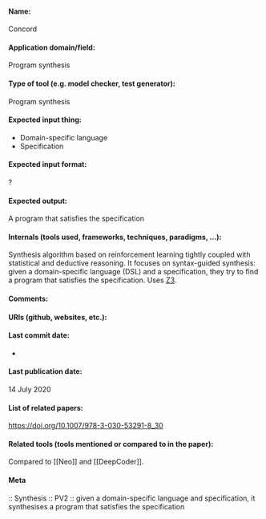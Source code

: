 #### Name:
Concord

#### Application domain/field:
Program synthesis

#### Type of tool (e.g. model checker, test generator):
Program synthesis

#### Expected input thing:
- Domain-specific language
- Specification

#### Expected input format:
?

#### Expected output:
A program that satisfies the specification

#### Internals (tools used, frameworks, techniques, paradigms, ...):
Synthesis algorithm based on reinforcement learning tightly coupled with statistical and deductive reasoning.
It focuses on syntax-guided synthesis: given a domain-specific language (DSL) and a specification, they try to find a program that satisfies the specification.
Uses [Z3](../Solvers/SMT/Z3.md).

#### Comments:

#### URIs (github, websites, etc.):

#### Last commit date:
-

#### Last publication date:
14 July 2020

#### List of related papers:
https://doi.org/10.1007/978-3-030-53291-8_30

#### Related tools (tools mentioned or compared to in the paper):
Compared to [[Neo]] and [[DeepCoder]].

#### Meta
:: Synthesis
:: PV2 :: given a domain-specific language and specification, it synthesises a program that satisfies the specification